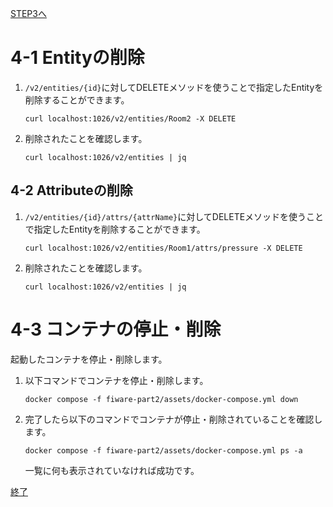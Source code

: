 [STEP3へ](step3.md)

# 4-1 Entityの削除

1. `/v2/entities/{id}`に対してDELETEメソッドを使うことで指定したEntityを削除することができます。

   `curl localhost:1026/v2/entities/Room2 -X DELETE`

2. 削除されたことを確認します。

   `curl localhost:1026/v2/entities | jq`

## 4-2 Attributeの削除

1. `/v2/entities/{id}/attrs/{attrName}`に対してDELETEメソッドを使うことで指定したEntityを削除することができます。

   `curl localhost:1026/v2/entities/Room1/attrs/pressure -X DELETE`

2. 削除されたことを確認します。

   `curl localhost:1026/v2/entities | jq`

# 4-3 コンテナの停止・削除
起動したコンテナを停止・削除します。

1. 以下コマンドでコンテナを停止・削除します。

   `docker compose -f fiware-part2/assets/docker-compose.yml down`

2. 完了したら以下のコマンドでコンテナが停止・削除されていることを確認します。

   `docker compose -f fiware-part2/assets/docker-compose.yml ps -a`

   一覧に何も表示されていなければ成功です。

[終了](finish.md)
